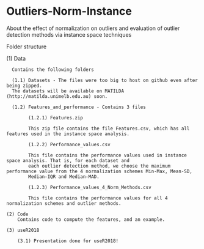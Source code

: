 # Outliers-Norm-Instance
About the effect of normalization on outliers and evaluation of outlier detection methods via instance space techniques

Folder structure

  (1) Data
  
      Contains the following folders
      
      (1.1) Datasets - The files were too big to host on github even after being zipped.
      The datasets will be available on MATILDA (http://matilda.unimelb.edu.au) soon. 
      
      (1.2) Features_and_performance - Contains 3 files
      
            (1.2.1) Features.zip
            
            This zip file contains the file Features.csv, which has all features used in the instance space analysis. 
            
            (1.2.2) Performance_values.csv
            
            This file contains the performance values used in instance space analysis. That is, for each dataset and 
            each outlier detection method, we choose the maximum performance value from the 4 normalization schemes Min-Max, Mean-SD, 
            Median-IQR and Median-MAD. 
            
            (1.2.3) Performance_values_4_Norm_Methods.csv
            
            This file contains the performance values for all 4 normalization schemes and outlier methods. 
            
    (2) Code
        Contains code to compute the features, and an example.
    
    (3) useR2018
    
        (3.1) Presentation done for useR2018!
        
            
            
      

